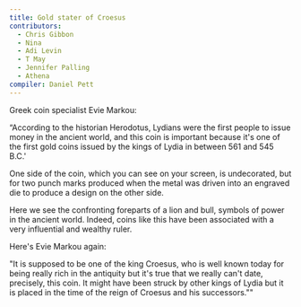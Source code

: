 ```yaml
---
title: Gold stater of Croesus
contributors:
  - Chris Gibbon
  - Nina
  - Adi Levin
  - T May
  - Jennifer Palling
  - Athena
compiler: Daniel Pett
---
```


Greek coin specialist Evie Markou:

“According to the historian Herodotus, Lydians were the first people to issue money in the ancient world, and this coin is important because it's one of the first gold coins issued by the kings of Lydia in between 561 and 545 B.C.'

One side of the coin, which you can see on your screen, is undecorated, but for two punch marks produced when the metal was driven into an engraved die to produce a design on the other side.

Here we see the confronting foreparts of a lion and bull, symbols of power in the ancient world. Indeed, coins like this have been associated with a very influential and wealthy ruler.

Here's Evie Markou again:

"It is supposed to be one of the king Croesus, who is well known today for being really rich in the antiquity but it's true that we really can't date, precisely, this coin. It might have been struck by other kings of Lydia but it is placed in the time of the reign of Croesus and his successors.""
